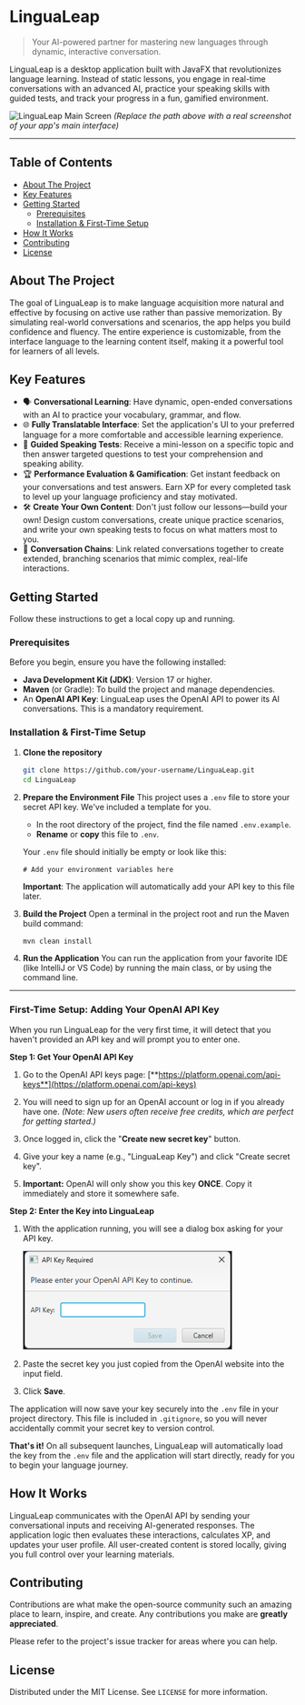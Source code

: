 # LinguaLeap

> Your AI-powered partner for mastering new languages through dynamic, interactive conversation.

LinguaLeap is a desktop application built with JavaFX that revolutionizes language learning. Instead of static lessons, you engage in real-time conversations with an advanced AI, practice your speaking skills with guided tests, and track your progress in a fun, gamified environment.

![LinguaLeap Main Screen](path/to/your/screenshot/main-screen.png)
*(Replace the path above with a real screenshot of your app's main interface)*

---

## Table of Contents

- [About The Project](#about-the-project)
- [Key Features](#key-features)
- [Getting Started](#getting-started)
    - [Prerequisites](#prerequisites)
    - [Installation & First-Time Setup](#installation--first-time-setup)
- [How It Works](#how-it-works)
- [Contributing](#contributing)
- [License](#license)

## About The Project

The goal of LinguaLeap is to make language acquisition more natural and effective by focusing on active use rather than passive memorization. By simulating real-world conversations and scenarios, the app helps you build confidence and fluency. The entire experience is customizable, from the interface language to the learning content itself, making it a powerful tool for learners of all levels.

## Key Features

-   🗣️ **Conversational Learning**: Have dynamic, open-ended conversations with an AI to practice your vocabulary, grammar, and flow.
-   🌐 **Fully Translatable Interface**: Set the application's UI to your preferred language for a more comfortable and accessible learning experience.
-   📝 **Guided Speaking Tests**: Receive a mini-lesson on a specific topic and then answer targeted questions to test your comprehension and speaking ability.
-   🏆 **Performance Evaluation & Gamification**: Get instant feedback on your conversations and test answers. Earn XP for every completed task to level up your language proficiency and stay motivated.
-   🛠️ **Create Your Own Content**: Don't just follow our lessons—build your own! Design custom conversations, create unique practice scenarios, and write your own speaking tests to focus on what matters most to you.
-   🔗 **Conversation Chains**: Link related conversations together to create extended, branching scenarios that mimic complex, real-life interactions.

## Getting Started

Follow these instructions to get a local copy up and running.

### Prerequisites

Before you begin, ensure you have the following installed:
*   **Java Development Kit (JDK)**: Version 17 or higher.
*   **Maven** (or Gradle): To build the project and manage dependencies.
*   An **OpenAI API Key**: LinguaLeap uses the OpenAI API to power its AI conversations. This is a mandatory requirement.

### Installation & First-Time Setup

1.  **Clone the repository**
    ```sh
    git clone https://github.com/your-username/LinguaLeap.git
    cd LinguaLeap
    ```

2.  **Prepare the Environment File**
    This project uses a `.env` file to store your secret API key. We've included a template for you.
    - In the root directory of the project, find the file named `.env.example`.
    - **Rename** or **copy** this file to `.env`.

    Your `.env` file should initially be empty or look like this:
    ```
    # Add your environment variables here
    ```
    **Important**: The application will automatically add your API key to this file later.

3.  **Build the Project**
    Open a terminal in the project root and run the Maven build command:
    ```sh
    mvn clean install
    ```

4.  **Run the Application**
    You can run the application from your favorite IDE (like IntelliJ or VS Code) by running the main class, or by using the command line.

---

### **First-Time Setup: Adding Your OpenAI API Key**

When you run LinguaLeap for the very first time, it will detect that you haven't provided an API key and will prompt you to enter one.

**Step 1: Get Your OpenAI API Key**

1.  Go to the OpenAI API keys page: [**https://platform.openai.com/api-keys**](https://platform.openai.com/api-keys)
2.  You will need to sign up for an OpenAI account or log in if you already have one.
    *(Note: New users often receive free credits, which are perfect for getting started.)*
3.  Once logged in, click the "**Create new secret key**" button.
4.  Give your key a name (e.g., "LinguaLeap Key") and click "Create secret key".



5.  **Important:** OpenAI will only show you this key **ONCE**. Copy it immediately and store it somewhere safe.

**Step 2: Enter the Key into LinguaLeap**

1.  With the application running, you will see a dialog box asking for your API key.

    ![API Key Input Dialog](images/api_dialog_app.png)

2.  Paste the secret key you just copied from the OpenAI website into the input field.
3.  Click **Save**.

The application will now save your key securely into the `.env` file in your project directory. This file is included in `.gitignore`, so you will never accidentally commit your secret key to version control.

**That's it!** On all subsequent launches, LinguaLeap will automatically load the key from the `.env` file and the application will start directly, ready for you to begin your language journey.

## How It Works

LinguaLeap communicates with the OpenAI API by sending your conversational inputs and receiving AI-generated responses. The application logic then evaluates these interactions, calculates XP, and updates your user profile. All user-created content is stored locally, giving you full control over your learning materials.

## Contributing

Contributions are what make the open-source community such an amazing place to learn, inspire, and create. Any contributions you make are **greatly appreciated**.

Please refer to the project's issue tracker for areas where you can help.

## License

Distributed under the MIT License. See `LICENSE` for more information.